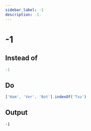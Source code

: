 ```yaml
---
sidebar_label: -1
description: -1.
---
```


# -1

## Instead of

```js
-1
```

## Do

```js
['Ham', 'Ver', 'Bot'].indexOf('Tsu')
```

## Output

```
-1
```